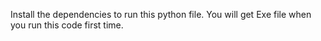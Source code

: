 Install the dependencies to run this python file.
You will get Exe file when you run this code first time. 
